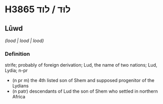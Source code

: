 # H3865 לוּד / לוד

## Lûwd

_(lood | lood | lood)_

### Definition

strife; probably of foreign derivation; Lud, the name of two nations; Lud, Lydia; n-pr

- (n pr m) the 4th listed son of Shem and supposed progenitor of the Lydians
- (n patr) descendants of Lud the son of Shem who settled in northern Africa
